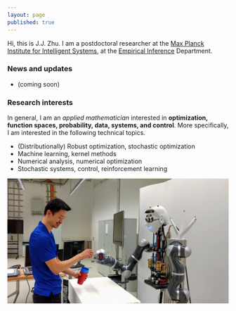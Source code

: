 ```yaml
---
layout: page
published: true
---
```

Hi, this is J.J. Zhu. I am a postdoctoral researcher at the [Max Planck Institute for Intelligent Systems](http://is.tue.mpg.de/), at the [Empirical Inference](https://ei.is.tuebingen.mpg.de/) Department.

### News and updates

- (coming soon)

### Research interests

In general, I am an *applied mathematician* interested in **optimization, function spaces, probability, data, systems, and control**. More specifically, I am interested in the following technical topics.

+ (Distributionally) Robust optimization, stochastic optimization
+ Machine learning, kernel methods
+ Numerical analysis, numerical optimization
+ Stochastic systems, control, reinforcement learning

![learning and control](/images/atom.png)
